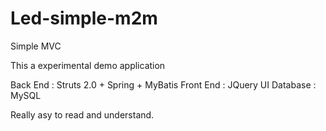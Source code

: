 Led-simple-m2m
==============

Simple MVC

This a experimental demo application  

Back End : Struts 2.0 + Spring + MyBatis 
Front End : JQuery UI
Database : MySQL

Really asy to read and understand.

